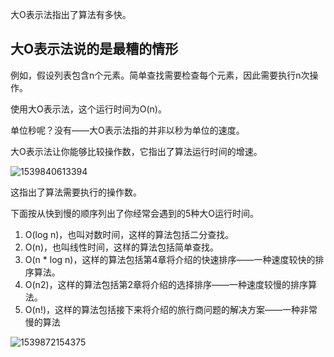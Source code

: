 大O表示法指出了算法有多快。

## 大O表示法说的是最糟的情形
例如，假设列表包含n个元素。简单查找需要检查每个元素，因此需要执行n次操作。

使用大O表示法，这个运行时间为O(n)。

单位秒呢？没有——大O表示法指的并非以秒为单位的速度。

大O表示法让你能够比较操作数，它指出了算法运行时间的增速。

![1539840613394](C:\Users\Sakura\AppData\Local\Temp\1539840613394.png)

这指出了算法需要执行的操作数。



下面按从快到慢的顺序列出了你经常会遇到的5种大O运行时间。

1. O(log n)，也叫对数时间，这样的算法包括二分查找。
2. O(n)，也叫线性时间，这样的算法包括简单查找。
3. O(n * log n)，这样的算法包括第4章将介绍的快速排序——一种速度较快的排序算法。
4. O(n2)，这样的算法包括第2章将介绍的选择排序——一种速度较慢的排序算法。
5. O(n!)，这样的算法包括接下来将介绍的旅行商问题的解决方案——一种非常慢的算法

![1539872154375](C:\Users\Sakura\AppData\Local\Temp\1539872154375.png)